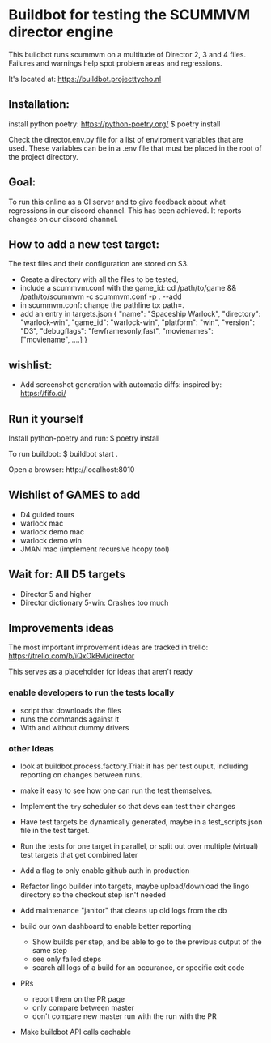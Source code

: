 # Buildbot for testing the SCUMMVM director engine

This buildbot runs scummvm on a multitude of Director 2, 3 and 4 files.
Failures and warnings help spot problem areas and regressions.

It's located at: https://buildbot.projecttycho.nl

## Installation:
install python poetry: https://python-poetry.org/
$ poetry install

Check the director.env.py file for a list of enviroment variables that are used.
These variables can be in a .env file that must be placed in the root of the project directory.

## Goal:
To run this online as a CI server and to give feedback about what regressions in our discord channel.
This has been achieved. It reports changes on our discord channel.

## How to add a new test target:

The test files and their configuration are stored on S3.
- Create a directory with all the files to be tested,
- include a scummvm.conf with the game_id:
    cd /path/to/game && /path/to/scummvm -c scummvm.conf -p . --add
- in scummvm.conf: change the pathline to: path=.
- add an entry in targets.json
 {
        "name": "Spaceship Warlock",
        "directory": "warlock-win",
        "game_id": "warlock-win",
        "platform": "win",
        "version": "D3",
        "debugflags": "fewframesonly,fast",
        "movienames": ["moviename", ....]
 }


## wishlist:
- Add screenshot generation with automatic diffs: inspired by: https://fifo.ci/

## Run it yourself

Install python-poetry and run:
$ poetry install

To run buildbot:
$ buildbot start .

Open a browser: http://localhost:8010

## Wishlist of GAMES to add
- D4 guided tours
- warlock mac
- warlock demo mac
- warlock demo win
- JMAN mac (implement recursive hcopy tool)

## Wait for: All D5 targets
- Director 5 and higher
- Director dictionary 5-win: Crashes too much

## Improvements ideas

The most important improvement ideas are tracked in trello:
https://trello.com/b/iQxOkBvI/director

This serves as a placeholder for ideas that aren't ready

### enable developers to run the tests locally
- script that downloads the files
- runs the commands against it
- With and without dummy drivers

### other Ideas
- look at buildbot.process.factory.Trial: it has per test ouput, including reporting on changes between runs.
- make it easy to see how one can run the test themselves.
- Implement the `try` scheduler so that devs can test their changes
- Have test targets be dynamically generated, maybe in a test_scripts.json file in the test target.
- Run the tests for one target in parallel, or split out over multiple (virtual) test targets that get combined later

- Add a flag to only enable github auth in production
- Refactor lingo builder into targets, maybe upload/download the lingo directory so the checkout step isn't needed
- Add maintenance "janitor" that cleans up old logs from the db
- build our own dashboard to enable better reporting
    - Show builds per step, and be able to go to the previous output of the same step
    - see only failed steps
    - search all logs of a build for an occurance, or specific exit code
- PRs
    - report them on the PR page
    - only compare between master
    - don't compare new master run with the run with the PR
- Make buildbot API calls cachable
